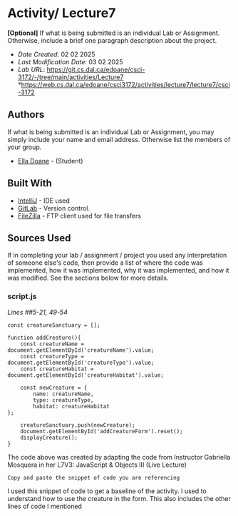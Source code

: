 # Activity/ Lecture7

**[Optional]** If what is being submitted is an individual Lab or Assignment. Otherwise, include a brief one paragraph description about the project.

* *Date Created*: 02 02 2025
* *Last Modification Date*: 03 02 2025
* *Lab URL*: https://git.cs.dal.ca/edoane/csci-3172/-/tree/main/activities/Lecture7
*https://web.cs.dal.ca/edoane/csci3172/activities/lecture7/lecture7/csci-3172


## Authors

If what is being submitted is an individual Lab or Assignment, you may simply include your name and email address. Otherwise list the members of your group.

* [Ella Doane](el675125@dal.ca) - (Student)



## Built With

<!--- Provide a list of the frameworks used to build this application, your list should include the name of the framework used, the url where the framework is available for download and what the framework was used for, see the example below --->

* [IntelliJ](https://www.jetbrains.com/idea/) - IDE used
* [GitLab](https://git.cs.dal.ca/edoane) - Version control.
* [FileZilla](https://filezilla-project.org/) - FTP client used for file transfers



## Sources Used

If in completing your lab / assignment / project you used any interpretation of someone else's code, then provide a list of where the code was implemented, how it was implemented, why it was implemented, and how it was modified. See the sections below for more details.


### script.js

*Lines ##5-21, 49-54*

```
const creatureSanctuary = [];

function addCreature(){
    const creatureName = document.getElementById('creatureName').value;
    const creatureType = document.getElementById('creatureType').value;
    const creatureHabitat = document.getElementById('creatureHabitat').value;

    const newCreature = {
        name: creatureName,
        type: creatureType,
        habitat: creatureHabitat
};

    creatureSanctuary.push(newCreature);
    document.getElementById('addCreatureForm').reset();
    displayCreature();
}

```

The code above was created by adapting the code from Instructor Gabriella Mosquera in her L7V3: JavaScript & Objects III (Live Lecture)

```
Copy and paste the snippet of code you are referencing

```
I used this snippet of code to get a baseline of the activity. I used to understand how to use the creature in the form. This also includes the other lines of code I mentioned

